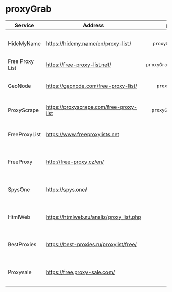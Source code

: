 # proxyGrab

| Service | Address | proxyGrab | Protocols | Works |
| --- | --- | :---: | --- | :---: |
| HideMyName | https://hidemy.name/en/proxy-list/ | `proxyGrab.hidemyname` | HTTP, HTTPS, SOCKS4, SOCKS5 | ✅ |
| Free Proxy List | https://free-proxy-list.net/ | `proxyGrab.free_proxy_list` | HTTP | ✅ |
| GeoNode | https://geonode.com/free-proxy-list/ | `proxyGrab.geonode` | HTTP, HTTPS, SOCKS4, SOCKS5 | ✅ |
| ProxyScrape | https://proxyscrape.com/free-proxy-list | `proxyGrab.proxyscrape` | HTTP, SOCKS4, SOCKS5 | ✅ |
| FreeProxyList | https://www.freeproxylists.net | `soon` | HTTP, HTTPS, SOCKS4, SOCKS5 | 🟡 |
| FreeProxy | http://free-proxy.cz/en/ | `soon` | HTTP, HTTPS, SOCKS4, SOCKS5 | 🟡 |
| SpysOne | https://spys.one/ | `soon` | HTTP, HTTPS, SOCKS4, SOCKS5 | 🟡 |
| HtmlWeb | https://htmlweb.ru/analiz/proxy_list.php | `soon` | HTTP, HTTPS, SOCKS4, SOCKS5 | 🟡 |
| BestProxies | https://best-proxies.ru/proxylist/free/ | `soon` | HTTP, HTTPS, SOCKS4, SOCKS5 | 🟡 |
| Proxysale | https://free.proxy-sale.com/ | `soon` | HTTP, HTTPS, SOCKS4, SOCKS5 | 🟡 |
